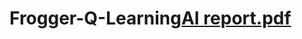 # Frogger-Q-Learning[AI report.pdf](https://github.com/MasterVrou/Frogger-Q-Learning/files/10239149/AI.report.pdf)
